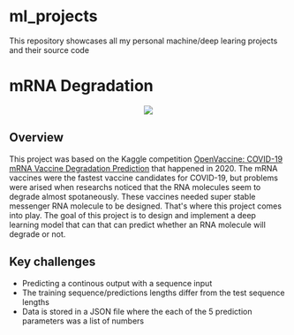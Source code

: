 # ml_projects
This repository showcases all my personal machine/deep learing projects and their source code

# mRNA Degradation

<p align="center">
<img src="https://www.promegaconnections.com/wp-content/uploads/2021/05/MayBlog-RNA-TW.jpg">
</p>

## Overview
This project was based on the Kaggle competition [OpenVaccine: COVID-19 mRNA Vaccine Degradation Prediction](https://www.kaggle.com/competitions/stanford-covid-vaccine) that happened in 2020. The mRNA vaccines were the fastest vaccine candidates for COVID-19, but problems were arised when researchs noticed that the RNA molecules seem to degrade almost spotaneously. These vaccines needed super stable messenger RNA molecule to be designed. That's where this project comes into play. The goal of this project is to design and implement a deep learning model that can that can predict whether an RNA molecule will degrade or not.

## Key challenges
- Predicting a continous output with a sequence input
- The training sequence/predictions lengths differ from the test sequence lengths
- Data is stored in a JSON file where the each of the 5 prediction parameters was a list of numbers
